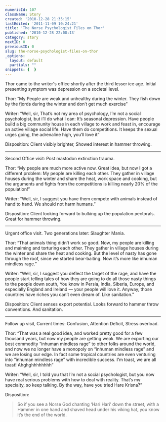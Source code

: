 ```yaml
---
numericId: 107
className: Story
created: '2010-12-28 21:35:15'
lastEdited: '2011-11-09 10:24:21'
title: 'The Norse Psychologist Files on Thor'
published: '2010-12-28 22:08:13'
category: story
nextID: 0
previousID: 0
slug: the-norse-psychologist-files-on-thor
_options:
  layout: default
  partials: ""
snippets: {  }
---
```

Thor came to the writer's office shortly after the third lesser ice age. Initial presenting symptom was depression on a societal level.

Thor: “My People are weak and unhealthy during the winter. They fish down by the fjords during the winter and don’t get much exercise”

Writer: “Well, sir, That’s not my area of psychology, I’m not a social psychologist, but i’ll do what I can: It’s seasonal depression. Have people build a big community house in each village to work and feast in, encourage an active village social life. Have them do competitions. It keeps the sexual urges going, the adrenaline high, you’ll love it”

Disposition: Client visibly brighter, Showed interest in hammer throwing.

- - -

Second Office visit: Post mastodon extinction trauma.

Thor: “My people are much more active now. Great idea, but now I got a different problem: My people are killing each other. They gather in village houses during the winter and share the heat, work space and cooking, but the arguments and fights from the competitions is killing nearly 20% of the population!”

Writer: “Well, sir, I suggest you have them compete with animals instead of hand to hand. We should not harm humans.”

Disposition: Client looking forward to bulking up the population pectorals. Great for hammer throwing.

- - -

Urgent office visit. Two generations later: Slaughter Mania.

Thor: “That animals thing didn’t work so good. Now, my people are killing and maiming and torturing each other. They gather in village houses during the winter and share the heat and cooking. But the level of nasty has gone through the roof, since we started bear-baiting. Now it’s more like inhuman mindless rage.”

Writer: “Well, sir, I suggest you deflect the target of the rage, and have the people start telling tales of how they are going to do all those nasty things to the people down south, You know in Persia, India, Siberia, Europe, and especially England and Ireland — your people will love it. Anyway, those countries have riches you can’t even dream of. Like sanitation.”

Disposition: Client senses export potential. Looks forward to hammer throw conventions. And sanitation.

- - -

Follow up visit, Current times: Confusion, Attention Deficit, Stress overload.

Thor: “That was a real good idea, and worked pretty good for a few thousand years, but now my people are getting weak. We are exporting our best commodity “inhuman mindless rage” to other folks around the world, and now we no longer have a monopoly on “inhuman mindless rage” and we are losing our edge. In fact some tropical countries are even venturing into “inhuman mindless rage” with incredible success. I'm toast, we are all toast! Ahghghhhhhhhh”

Writer: “Well, sir, I told you that I’m not a social psychologist, but you now have real serious problems with how to deal with reality. That’s my specialty, so keep talking. By the way, have you tried Hare Krisna?”

Disposition: 

> So if you see a Norse God chanting ‘Hari Hari’ down the street, with a Hammer in one hand and shaved head under his viking hat, you know it’s the end of the world.

